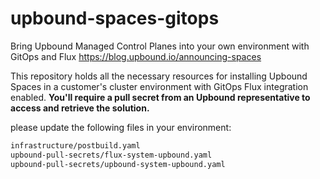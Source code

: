 # upbound-spaces-gitops

Bring Upbound Managed Control Planes into your own environment with GitOps and Flux
https://blog.upbound.io/announcing-spaces


This repository holds all the necessary resources for installing Upbound Spaces in a customer's cluster environment with GitOps Flux integration enabled.
**You'll require a pull secret from an Upbound representative to access and retrieve the solution.**

please update the following files in your environment:
```bash
infrastructure/postbuild.yaml
upbound-pull-secrets/flux-system-upbound.yaml
upbound-pull-secrets/upbound-system-upbound.yaml
```
